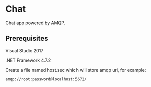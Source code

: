 # Chat

Chat app powered by AMQP.

## Prerequisites

Visual Studio 2017

.NET Framework 4.7.2

Create a file named host.sec which will store amqp uri, for example:

```shell
amqp://root:password@localhost:5672/
```

